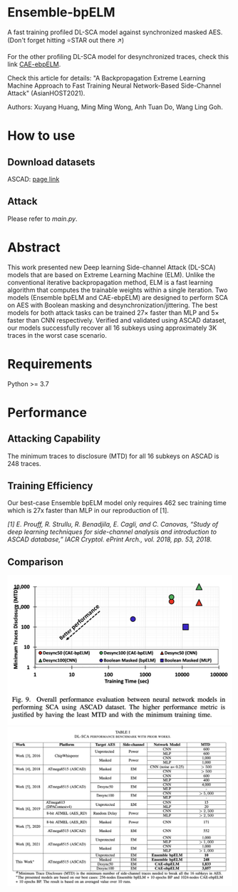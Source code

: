 # Ensemble-bpELM
 A fast training profiled DL-SCA model against synchronized masked AES. (Don't forget hitting ⭐️STAR out there ↗️)

 For the other profiling DL-SCA model for desynchronized traces, check this link [CAE-ebpELM](https://github.com/Xuyang-Huang/CAE-ebpELM).

 Check this article for details: "A Backpropagation Extreme Learning Machine Approach to Fast Training Neural Network-Based Side-Channel Attack" (AsianHOST2021).

 Authors: Xuyang Huang, Ming Ming Wong, Anh Tuan Do, Wang Ling Goh.
 # How to use
## Download datasets
ASCAD: [page link](https://github.com/ANSSI-FR/ASCAD/blob/master/ATMEGA_AES_v1/ATM_AES_v1_fixed_key/Readme.md)

## Attack
Please refer to *main.py*.

# Abstract
This work presented new Deep learning Side-channel Attack (DL-SCA) models that are based on Extreme Learning Machine (ELM). Unlike the conventional iterative backpropagation method, ELM is a fast learning algorithm that computes the trainable weights within a single iteration. Two models (Ensemble bpELM and CAE-ebpELM) are designed to perform SCA on AES with Boolean masking and desynchronization/jittering. The best models for both attack tasks can be trained 27× faster than MLP and 5× faster than CNN respectively. Verified and validated using ASCAD dataset, our models successfully recover all 16 subkeys using approximately 3K traces in the worst case scenario.

# Requirements
 Python >= 3.7

# Performance
## Attacking Capability
The minimum traces to disclosure (MTD) for all 16 subkeys on ASCAD is 248 traces.

## Training Efficiency
Our best-case Ensemble bpELM model only requires 462 sec training time which is 27x faster than MLP in our reproduction of [1].

*[1] E. Prouff, R. Strullu, R. Benadjila, E. Cagli, and C. Canovas, “Study of deep learning techniques for side-channel analysis and introduction to ASCAD database,” IACR Cryptol. ePrint Arch., vol. 2018, pp. 53, 2018.*
## Comparison
![Comparison](img/comparison.png)
![Comparison table](img/comparison_table.png)
